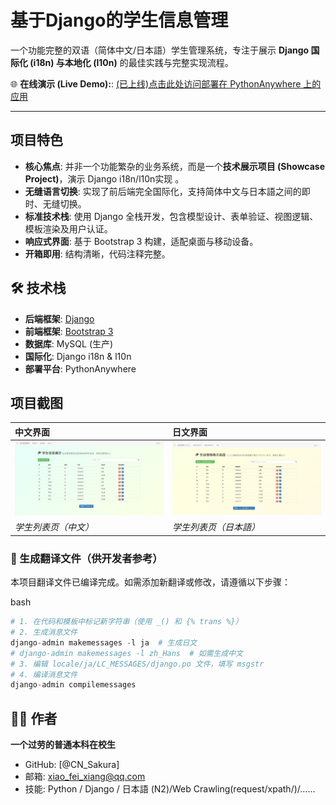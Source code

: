 # 基于Django的学生信息管理
一个功能完整的双语（简体中文/日本語）学生管理系统，专注于展示 **Django 国际化 (i18n) 与本地化 (l10n)** 的最佳实践与完整实现流程。

🌐 **在线演示 (Live Demo):**: [(已上线)点击此处访问部署在 PythonAnywhere 上的应用](https://sakuracn.pythonanywhere.com)

------

##  项目特色

- **核心焦点**: 并非一个功能繁杂的业务系统，而是一个**技术展示项目 (Showcase Project)**，演示 Django i18n/l10n实现 。
- **无缝语言切换**: 实现了前后端完全国际化，支持简体中文与日本語之间的即时、无缝切换。
- **标准技术栈**: 使用 Django 全栈开发，包含模型设计、表单验证、视图逻辑、模板渲染及用户认证。
- **响应式界面**: 基于 Bootstrap 3 构建，适配桌面与移动设备。
- **开箱即用**: 结构清晰，代码注释完整。

## 🛠️ 技术栈

- **后端框架**: [Django](https://www.djangoproject.com/)
- **前端框架**: [Bootstrap 3](https://getbootstrap.com/docs/3.3/)
- **数据库**:  MySQL (生产)
- **国际化**: Django i18n & l10n
- **部署平台**: PythonAnywhere

##  项目截图

| 中文界面                                 | 日文界面                                  |
| :--------------------------------------- | :---------------------------------------- |
| ![](./cn.png) | ![](./jap.png) |
| *学生列表页（中文）*                     | *学生列表页（日本語）*                    |


### 🔧 生成翻译文件（供开发者参考）

本项目翻译文件已编译完成。如需添加新翻译或修改，请遵循以下步骤：

bash

```python
# 1. 在代码和模板中标记新字符串（使用 _() 和 {% trans %}）
# 2. 生成消息文件
django-admin makemessages -l ja  # 生成日文
# django-admin makemessages -l zh_Hans  # 如需生成中文
# 3. 编辑 locale/ja/LC_MESSAGES/django.po 文件，填写 msgstr
# 4. 编译消息文件
django-admin compilemessages
```

## 👨‍💻 作者

**一个过劳的普通本科在校生**

- GitHub: [@CN_Sakura]
- 邮箱: xiao_fei_xiang@qq.com
- 技能: Python / Django / 日本語 (N2)/Web Crawling(request/xpath/)/……


